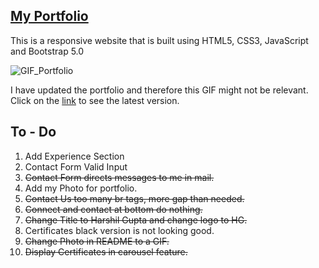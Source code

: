 ## [My Portfolio](https://harshil-gupta.github.io/Portfolio/)
This is a responsive website that is built using HTML5, CSS3, JavaScript and Bootstrap 5.0

![GIF_Portfolio](https://user-images.githubusercontent.com/53968071/122628798-f7dd0280-d0d5-11eb-8a40-afa9e8d99384.gif)

I have updated the portfolio and therefore this GIF might not be relevant. Click on the [link](https://harshil-gupta.github.io/Portfolio/) to see the latest version.

## To - Do
1. Add Experience Section
2. Contact Form Valid Input
3. <s> Contact Form directs messages to me in mail.</s> 
4. Add my Photo for portfolio.
5. <s>Contact Us too many br tags, more gap than needed.</s>
6. <s>Connect and contact at bottom do nothing.</s>
7. <s>Change Title to Harshil Gupta and change logo to HG.</s>
8. Certificates black version is not looking good.
9. <s> Change Photo in README to a GIF. </s>
10. <s> Display Certificates in carousel feature. </s>
